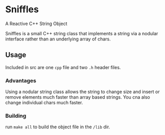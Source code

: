 # Sniffles

A Reactive C++ String Object

Sniffles is a small C++ string class that implements a string via a nodular interface rather than an underlying array of chars.

## Usage

Included in src are one `cpp` file and two `.h` header files.

### Advantages

Using a nodular string class allows the string to change size and insert or remove elements much faster than array based strings. You cna also change individual chars much faster.

### Building

run `make all` to build the object file in the `/lib` dir.